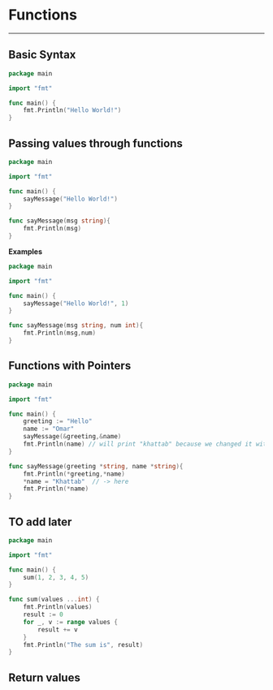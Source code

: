 # Functions
---
## Basic Syntax
```go
package main

import "fmt"

func main() {
    fmt.Println("Hello World!")
}
```
## Passing values through functions
```go
package main

import "fmt"

func main() {
    sayMessage("Hello World!")
}

func sayMessage(msg string){
    fmt.Println(msg)
}
```
**Examples**
```go
package main

import "fmt"

func main() {
    sayMessage("Hello World!", 1)
}

func sayMessage(msg string, num int){
    fmt.Println(msg,num)
}
```
## Functions with Pointers
```go
package main

import "fmt"

func main() {
    greeting := "Hello"
    name := "Omar"
    sayMessage(&greeting,&name)
    fmt.Println(name) // will print "khattab" because we changed it with a pointer in the sayMessage pointer  
}

func sayMessage(greeting *string, name *string){
    fmt.Println(*greeting,*name)
    *name = "Khattab"  // -> here
    fmt.Println(*name)
}
```
## TO add later
```go
package main

import "fmt"

func main() {
	sum(1, 2, 3, 4, 5)
}

func sum(values ...int) {
	fmt.Println(values)
	result := 0
	for _, v := range values {
		result += v
	}
	fmt.Println("The sum is", result)
}

```
## Return values
```go

```
